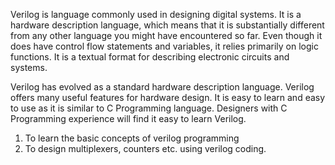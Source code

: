 Verilog is language commonly used in designing digital systems. It is a hardware description language, which means that it is substantially different from any other language you might have encountered so far. Even though it does have control flow statements and variables, it relies primarily on logic functions. It is a textual format for describing electronic circuits and systems.  

Verilog has evolved as a standard hardware description language. Verilog offers many useful features for hardware design. It is easy to learn and easy to use as it is similar to C Programming language. Designers with C Programming experience will find it easy to learn Verilog.  


1. To learn the basic concepts of verilog programming  
2. To design multiplexers, counters etc. using verilog coding.  
